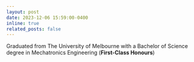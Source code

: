 ```yaml
---
layout: post
date: 2023-12-06 15:59:00-0400
inline: true
related_posts: false
---
```


Graduated from The University of Melbourne with a Bachelor of Science degree in Mechatronics Engineering (**First-Class Honours**)
